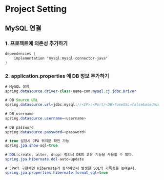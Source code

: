 # Project Setting

## MySQL 연결

### 1. 프로젝트에 의존성 추가하기

```java
dependencies {
    implementation 'mysql:mysql-connector-java'
}
```

### 2. application.properties 에 DB 정보 추가하기

```java
# MySQL 설정
spring.datasource.driver-class-name=com.mysql.cj.jdbc.Driver
 
# DB Source URL
spring.datasource.url=jdbc:mysql://<IP>:<Port/<DB>?useSSL=false&useUnicode=true&serverTimezone=Asia/Seoul
 
# DB username
spring.datasource.username=<username>
 
# DB password
spring.datasource.password=<password>
 
# true 설정시 JPA 쿼리문 확인 가능
spring.jpa.show-sql=true
 
# DDL(create, alter, drop) 정의시 DB의 고유 기능을 사용할 수 있다.
spring.jpa.hibernate.ddl-auto=update
 
# JPA의 구현체인 Hibernate가 동작하면서 발생한 SQL의 가독성을 높여준다.
spring.jpa.properties.hibernate.format_sql=true
```
